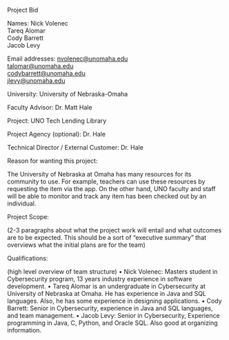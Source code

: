 Project Bid

Names:				Nick Volenec  
				Tareq Alomar  
				Cody Barrett  
				Jacob Levy  

Email addresses:		nvolenec@unomaha.edu  
				talomar@unomaha.edu  
				codybarrett@unomaha.edu  
				jlevy@unomaha.edu  


University:			University of Nebraska-Omaha

Faculty Advisor:		Dr. Matt Hale

Project:			UNO Tech Lending Library

Project Agency (optional):	Dr. Hale

Technical Director / External Customer: 	Dr. Hale

Reason for wanting this project:

The University of Nebraska at Omaha has many resources for its community to use. For example, teachers can use these resources by requesting the item via the app. On the other hand, UNO faculty and staff will be able to monitor and track any item has been checked out by an individual. 

Project Scope:

(2-3 paragraphs about what the project work will entail and what outcomes are to be expected. This should be a sort of “executive summary” that overviews what the initial plans are for the team)

Qualifications:

(high level overview of team structure)
•	Nick Volenec: Masters student in Cybersecurity program, 13 years industry experience in software development.
•	Tareq Alomar is an undergraduate in Cybersecurity at University of Nebraska at Omaha. He has experience in Java and SQL languages. Also, he has some experience in designing applications.
•	Cody Barrett: Senior in Cybersecurity, experience in Java and SQL languages, and team management.
•	Jacob Levy: Senior in Cybersecurity, Experience programming in Java, C, Python, and Oracle SQL. Also good at organizing information.
